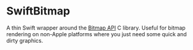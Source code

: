# SwiftBitmap

A thin Swift wrapper around the [Bitmap API](https://github.com/wernsey/bitmap) C library. Useful for bitmap rendering on non-Apple platforms where you just need some quick and dirty graphics.